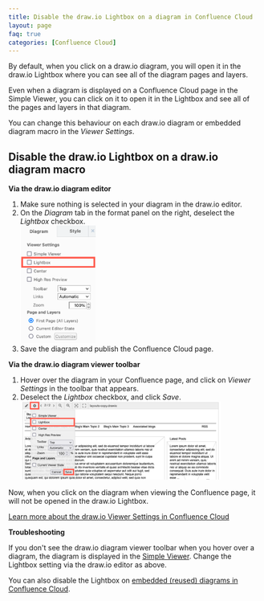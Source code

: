 ```yaml
---
title: Disable the draw.io Lightbox on a diagram in Confluence Cloud
layout: page
faq: true
categories: [Confluence Cloud]
---
```


By default, when you click on a draw.io diagram, you will open it in the draw.io Lightbox where you can see all of the diagram pages and layers. 

Even when a diagram is displayed on a Confluence Cloud page in the Simple Viewer, you can click on it to open it in the Lightbox and see all of the pages and layers in that diagram.

You can change this behaviour on each draw.io diagram or embedded diagram macro in the _Viewer Settings_.

## Disable the draw.io Lightbox on a draw.io diagram macro

**Via the draw.io diagram editor**

1. Make sure nothing is selected in your diagram in the draw.io editor.
2. On the _Diagram_ tab in the format panel on the right, deselect the _Lightbox_ checkbox.
<br /><img src="/assets/img/blog/confluence-cloud-diagram-tab-lightbox-disable.png" style="width=100%;max-width:150px;height:auto;" alt="Disable the Lightbox in the draw.io diagram editor in Confluence Cloud">
3. Save the diagram and publish the Confluence Cloud page.

**Via the draw.io diagram viewer toolbar**

1. Hover over the diagram in your Confluence page, and click on _Viewer Settings_ in the toolbar that appears. 
2. Deselect the _Lightbox_ checkbox, and click _Save_.
<br /><img src="/assets/img/blog/confluence-cloud-view-page-disable-lightbox.png" style="width=100%;max-width:400px;height:auto;" alt="Disable the Lightbox via the draw.io macro's Viewer Settings when viewing a page in Confluence Cloud">

Now, when you click on the diagram when viewing the Confluence page, it will not be opened in the draw.io Lightbox.

[Learn more about the draw.io Viewer Settings in Confluence Cloud](/doc/faq/confluence-cloud-viewer-settings.html)

**Troubleshooting**

If you don't see the draw.io diagram viewer toolbar when you hover over a diagram, the diagram is displayed in the [Simple Viewer](/doc/faq/confluence-simple-viewer.html). Change the Lightbox setting via the draw.io editor as above. 

You can also disable the Lightbox on [embedded (reused) diagrams in Confluence Cloud](/doc/faq/confluence-cloud-embed-diagram.html).
